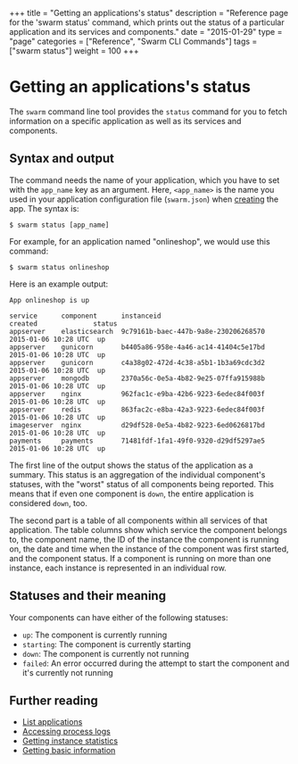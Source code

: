 +++
title = "Getting an applications's status"
description = "Reference page for the 'swarm status' command, which prints out the status of a particular application and its services and components."
date = "2015-01-29"
type = "page"
categories = ["Reference", "Swarm CLI Commands"]
tags = ["swarm status"]
weight = 100
+++

# Getting an applications's status

The `swarm` command line tool provides the `status` command for you to fetch information on a specific application as well as its services and components.

## Syntax and output

The command needs the name of your application, which you have to set with the `app_name` key as an argument. Here, `<app_name>` is the name you used in your application configuration file (`swarm.json`) when [creating](../create/) the app. The syntax is:

```nohighlight
$ swarm status [app_name]
```

For example, for an application named "onlineshop", we would use this command:

```nohighlight
$ swarm status onlineshop
```

Here is an example output:

```nohighlight
App onlineshop is up

service      component      instanceid                            created              status
appserver    elasticsearch  9c79161b-baec-447b-9a8e-230206268570  2015-01-06 10:28 UTC  up
appserver    gunicorn       b4405a86-958e-4a46-ac14-41404c5e17bd  2015-01-06 10:28 UTC  up
appserver    gunicorn       c4a38g02-472d-4c38-a5b1-1b3a69cdc3d2  2015-01-06 10:28 UTC  up
appserver    mongodb        2370a56c-0e5a-4b82-9e25-07ffa915988b  2015-01-06 10:28 UTC  up
appserver    nginx          962fac1c-e9ba-42b6-9223-6edec84f003f  2015-01-06 10:28 UTC  up
appserver    redis          863fac2c-e8ba-42a3-9223-6edec84f003f  2015-01-06 10:28 UTC  up
imageserver  nginx          d29df528-0e5a-4b82-9223-6ed0626817bd  2015-01-06 10:28 UTC  up
payments     payments       71481fdf-1fa1-49f0-9320-d29df5297ae5  2015-01-06 10:28 UTC  up
```

The first line of the output shows the status of the application as a summary. This status is an aggregation of the individual component's statuses, with the "worst" status of all components being reported. This means that if even one component is `down`, the entire application is considered `down`, too.

The second part is a table of all components within all services of that application. The table columns show which service the component belongs to, the component name, the ID of the instance the component is running on, the date and time when the instance of the component was first started, and the component status. If a component is running on more than one instance, each instance is represented in an individual row.

<!-- TODO: Create reference page on instance IDs and link from here. -->

## Statuses and their meaning

Your components can have either of the following statuses:

 * `up`: The component is currently running
 * `starting`: The component is currently starting
 * `down`: The component is currently not running
 * `failed`: An error occurred during the attempt to start the component and it's currently not running

## Further reading

* [List applications](../ls/)
* [Accessing process logs](../logs/)
* [Getting instance statistics](../stats/)
* [Getting basic information](../info/)
